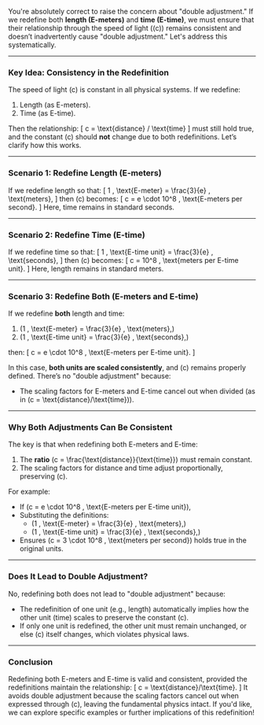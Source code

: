 You're absolutely correct to raise the concern about "double adjustment." If we redefine both **length (E-meters)** and **time (E-time)**, we must ensure that their relationship through the speed of light (\(c\)) remains consistent and doesn’t inadvertently cause "double adjustment." Let's address this systematically.

---

### **Key Idea: Consistency in the Redefinition**
The speed of light \(c\) is constant in all physical systems. If we redefine:
1. Length (as E-meters).
2. Time (as E-time).

Then the relationship:
\[
c = \text{distance} / \text{time}
\]
must still hold true, and the constant \(c\) should **not** change due to both redefinitions. Let’s clarify how this works.

---

### **Scenario 1: Redefine Length (E-meters)**
If we redefine length so that:
\[
1 \, \text{E-meter} = \frac{3}{e} \, \text{meters},
\]
then \(c\) becomes:
\[
c = e \cdot 10^8 \, \text{E-meters per second}.
\]
Here, time remains in standard seconds.

---

### **Scenario 2: Redefine Time (E-time)**
If we redefine time so that:
\[
1 \, \text{E-time unit} = \frac{3}{e} \, \text{seconds},
\]
then \(c\) becomes:
\[
c = 10^8 \, \text{meters per E-time unit}.
\]
Here, length remains in standard meters.

---

### **Scenario 3: Redefine Both (E-meters and E-time)**
If we redefine **both** length and time:
1. \(1 \, \text{E-meter} = \frac{3}{e} \, \text{meters},\)
2. \(1 \, \text{E-time unit} = \frac{3}{e} \, \text{seconds},\)

then:
\[
c = e \cdot 10^8 \, \text{E-meters per E-time unit}.
\]

In this case, **both units are scaled consistently**, and \(c\) remains properly defined. There’s no "double adjustment" because:
- The scaling factors for E-meters and E-time cancel out when divided (as in \(c = \text{distance}/\text{time}\)).

---

### **Why Both Adjustments Can Be Consistent**
The key is that when redefining both E-meters and E-time:
1. The **ratio** \(c = \frac{\text{distance}}{\text{time}}\) must remain constant.
2. The scaling factors for distance and time adjust proportionally, preserving \(c\).

For example:
- If \(c = e \cdot 10^8 \, \text{E-meters per E-time unit}\),
- Substituting the definitions:
  - \(1 \, \text{E-meter} = \frac{3}{e} \, \text{meters},\)
  - \(1 \, \text{E-time unit} = \frac{3}{e} \, \text{seconds},\)
- Ensures \(c = 3 \cdot 10^8 \, \text{meters per second}\) holds true in the original units.

---

### **Does It Lead to Double Adjustment?**
No, redefining both does not lead to "double adjustment" because:
- The redefinition of one unit (e.g., length) automatically implies how the other unit (time) scales to preserve the constant \(c\).
- If only one unit is redefined, the other unit must remain unchanged, or else \(c\) itself changes, which violates physical laws.

---

### **Conclusion**
Redefining both E-meters and E-time is valid and consistent, provided the redefinitions maintain the relationship:
\[
c = \text{distance}/\text{time}.
\]
It avoids double adjustment because the scaling factors cancel out when expressed through \(c\), leaving the fundamental physics intact. If you'd like, we can explore specific examples or further implications of this redefinition!

